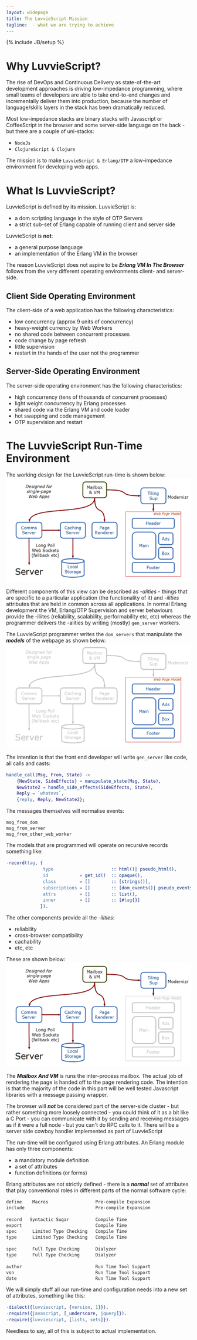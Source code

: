```yaml
---
layout: widepage
title: The LuvvieScript Mission
tagline:  - what we are trying to achieve
---
```

{% include JB/setup %}

Why LuvvieScript?
=================

The rise of DevOps and Continuous Delivery as state-of-the-art development approaches is driving low-impedance programming, where small teams of developers are able to take end-to-end changes and incrementally deliver them into production, because the number of language/skills layers in the stack has been dramatically reduced.

Most low-impedance stacks are binary stacks with Javascript or CoffeeScript in the browser and some server-side language on the back - but there are a couple of uni-stacks:
* ``NodeJs``
* ``ClojureScript & Clojure``

The mission is to make ``LuvvieScript & Erlang/OTP`` a low-impedance environment for developing web apps.

What Is LuvvieScript?
=====================

LuvvieScript is defined by its mission. LuvvieScript is:
* a dom scripting language in the style of OTP Servers
* a strict sub-set of Erlang capable of running client and server side

LuvvieScript is **not**:
* a general purpose language
* an implementation of the Erlang VM in the browser

The reason LuvvieScript does not aspire to be ***Erlang VM In The Browser*** follows from the very different operating environments client- and server-side.

Client Side Operating Environment
---------------------------------

The client-side of a web application has the following characteristics:

* low concurrency (approx 9 units of concurrency)
* heavy-weight currency by Web Workers
* no shared code between concurrent processes
* code change by page refresh
* little supervision
* restart in the hands of the user not the programmer

Server-Side Operating Environment
---------------------------------

The server-side operating environment has the following characteristics:

* high concurrency (tens of thousands of concurrent processes)
* light weight concurrency by Erlang processes
* shared code via the Erlang VM and code loader
* hot swapping and code management
* OTP supervision and restart

The LuvvieScript Run-Time Environment
=====================================

The working design for the LuvvieScript run-time is shown below:
<img class='img-responsive' src='assets/img/LuvvieScript.png' alt='LuvvieScript Schematic' />

Different components of this view can be described as *-alities* - things that are specific to a particular application (the functionality of it) and *-ilities* attributes that are held in common across all applications. In normal Erlang development the VM, Erlang/OTP Supervision and server behaviours provide the -iliites (reliability, scalability, performability etc, etc) whereas the programmer delivers the -alities by writing (mostly) ``gen_server`` workers.

The LuvvieScript programmer writes the ``dom_servers`` that manipulate the ***models*** of the webpage as shown below:
<img class='img-responsive' src='assets/img/LuvvieScript_alities.png' alt='LuvvieScript Web Page Model Schematic' />

The intention is that the front end developer will write ``gen_server`` like code, all calls and casts:
```erlang
handle_call(Msg, From, State) ->
    {NewState, SideEffects} = manipulate_state(Msg, State),
    NewState2 = handle_side_effects(SideEffects, State),
    Reply = `whatevs`,
    {reply, Reply, NewState2};
```

The messages themselves will normalise events:

    msg_from_dom
    msg_from_server
    msg_from_other_web_worker

The models that are programmed will operate on recursive records something like:

```erlang
-record(tag, {
              type                      :: html()| pseudo_html(),
              id            = get_id()  :: opaque(),
              class         = []        :: [strings()],
              subscriptions = []        :: [dom_events()| pseudo_events()],
              attrs         = []        :: list(),
              inner         = []        :: [#tag{}]
             }).
```

The other components provide all the *-ilities*:
* reliability
* cross-browser compatibility
* cachability
* etc, etc

These are shown below:
<img class='img-responsive' src='assets/img/LuvvieScript_ilities.png' alt='LuvvieScript Run Time Schematic' />

The ***Mailbox And VM*** is runs the inter-process mailbox. The actual job of rendering the page is handed off to the page rendering code. The intention is that the majority of the code in this part will be well tested Javascript libraries with a message passing wrapper.

The browser will ***not*** be considered part of the server-side cluster - but rather something more loosely connected - you could think of it as a bit like a C Port - you can communicate with it by sending and receiving messages as if it were a full node - but you can't do RPC calls to it. There will be a server side cowboy handler implemented as part of LuvvieScript

The run-time will be configured using Erlang attributes. An Erlang module has only three components:
* a mandatory module definition
* a set of attributes
* function definitions (or forms)

Erlang attributes are not strictly defined - there is a ***normal*** set of attributes that play conventional roles in different parts of the normal software cycle:

    define    Macros                  Pre-compile Expansion
    include                           Pre-compile Expansion

    record   Syntactic Sugar          Compile Time
    export                            Compile Time
    spec      Limited Type Checking   Compile Time
    type      Limited Type Checking   Compile Time

    spec      Full Type Checking      Dialyzer
    type      Full Type Checking      Dialyzer

    author                            Run Time Tool Support
    vsn                               Run Time Tool Support
    date                              Run Time Tool Support


We will simply stuff all our run-time and configuration needs into a new set of attributes, something like this:
```erlang
-dialect({luvviescript, {version, 1}}).
-require({javascript, [_underscore, jquery]}).
-require({luvviescript, [lists, sets]}).
```

Needless to say, all of this is subject to actual implementation.
